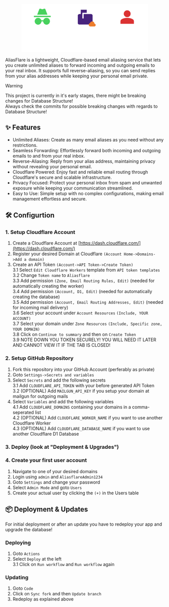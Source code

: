 <p align="center">
<picture>
  <source media="(prefers-color-scheme: dark)" srcset="./public/logo_dark.png">
  <source media="(prefers-color-scheme: light)" srcset="./public/logo.png">
  <img alt="Fallback image description" src="./public/logo_dark.png" width=400>
</picture>
</p>

AliasFlare is a lightweight, Cloudflare-based email aliasing service that lets you create unlimited aliases to forward incoming and outgoing emails to your real inbox. It supports full reverse-aliasing, so you can send replies from your alias addresses while keeping your personal email private.

> [!WARNING]  
> This project is currently in it's early stages, there might be breaking changes for Database Structure!  
> Always check the commits for possible breaking changes with regards to Database Structure!

## ✨ Features
- Unlimited Aliases: Create as many email aliases as you need without any restrictions.
- Seamless Forwarding: Effortlessly forward both incoming and outgoing emails to and from your real inbox.
- Reverse-Aliasing: Reply from your alias address, maintaining privacy without revealing your personal email.
- Cloudflare Powered: Enjoy fast and reliable email routing through Cloudflare's secure and scalable infrastructure.
- Privacy Focused: Protect your personal inbox from spam and unwanted exposure while keeping your communication streamlined.
- Easy to Use: Simple setup with no complex configurations, making email management effortless and secure.

## 🛠 Configurtion
### 1. Setup Cloudflare Account
1. Create a Cloudflare Account at [https://dash.cloudflare.com/](https://dash.cloudflare.com/)
2. Register your desired Domain at Cloudflare `(Account Home->Domains->Add a domain)`
3. Create an API Token `(Account->API Token->Create Token)`  
  3.1 Select `Edit Cloudflare Workers` template from `API token templates`  
  3.2 Change `Token name` to `Aliasflare`  
  3.3 Add permission `(Zone, Email Routing Rules, Edit)` (needed for automatically creating the worker)  
  3.4 Add permission `(Account, D1, Edit)` (needed for automatically creating the database)  
  3.5 Add permission `(Account, Email Routing Addresses, Edit)` (needed for incoming mail delivery)  
  3.6 Select your account under `Account Resources` `(Include, YOUR ACCOUNT)`  
  3.7 Select your domain under `Zone Resources` `(Include, Specific zone, YOUR DOMAIN)`  
  3.8 Click on `Continue to summary` and then on `Create Token`  
  3.9 NOTE DOWN YOU TOKEN SECURELY! YOU WILL NEED IT LATER AND CANNOT VIEW IT IF THE TAB IS CLOSED!

### 2. Setup GitHub Repository
1. Fork this repository into your GitHub Account (perferably as private)
2. Goto `Settings->Secrets and variables`
3. Select `Secrets` and add the following secrets  
  3.1 Add `CLOUDFLARE_API_TOKEN` with your before generated API Token  
  3.2 (OPTIONAL) Add `MAILGUN_API_KEY` if you setup your domain at mailgun for outgoing mails
4. Select `Variables` and add the following variables  
  4.1 Add `CLOUDFLARE_DOMAINS` containing your domains in a comma-seperated list  
  4.2 (OPTIONAL) Add `CLOUDFLARE_WORKER_NAME` if you want to use another Cloudflare Worker  
  4.3 (OPTIONAL) Add `CLOUDFLARE_DATABASE_NAME` if you want to use another Cloudflare D1 Database

### 3. Deploy (look at "Deployment & Upgrades")

### 4. Create your first user account
1. Navigate to one of your desired domains
2. Login using `admin` and `AliasflareAdmin1234`
3. Goto `Settings` and change your password
4. Select `Admin Mode` and goto `Users`
5. Create your actual user by clicking the `(+)` in the Users table

## 📦 Deployment & Updates

For initial deployment or after an update you have to redeploy your app and upgrade the database!

### Deploying
1. Goto `Actions`
3. Select `Deploy` at the left  
  3.1 Click on `Run workflow` and `Run workflow` again

### Updating
1. Goto `Code`
2. Click on `Sync fork` and then `Update branch`
3. Redeploy as explained above
